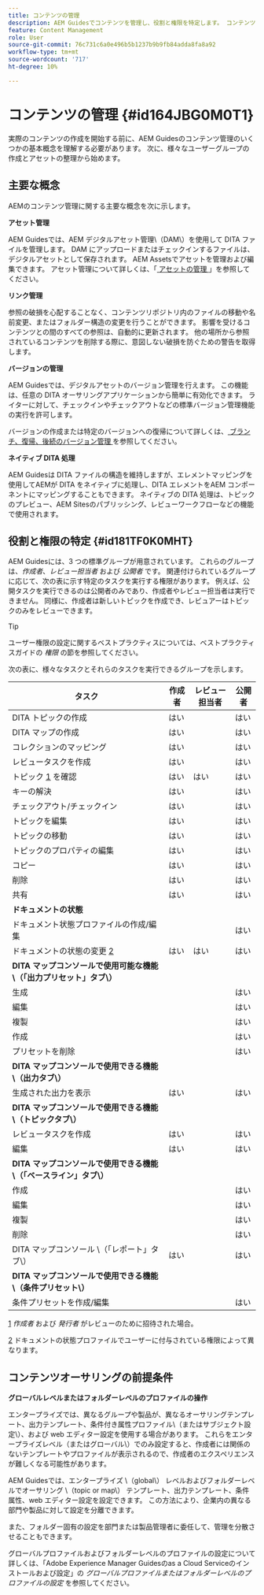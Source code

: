 ```yaml
---
title: コンテンツの管理
description: AEM Guidesでコンテンツを管理し、役割と権限を特定します。 コンテンツ管理の主要概念と、グローバルプロファイルまたはフォルダーレベルのプロファイルの操作について説明します。
feature: Content Management
role: User
source-git-commit: 76c731c6a0e496b5b1237b9b9fb84adda8fa8a92
workflow-type: tm+mt
source-wordcount: '717'
ht-degree: 10%

---
```


# コンテンツの管理 {#id164JBG0M0T1}

実際のコンテンツの作成を開始する前に、AEM Guidesのコンテンツ管理のいくつかの基本概念を理解する必要があります。 次に、様々なユーザーグループの作成とアセットの整理から始めます。

## 主要な概念

AEMのコンテンツ管理に関する主要な概念を次に示します。

**アセット管理**

AEM Guidesでは、AEM デジタルアセット管理\（DAM\）を使用して DITA ファイルを管理します。 DAM にアップロードまたはチェックインするファイルは、デジタルアセットとして保存されます。 AEM Assetsでアセットを管理および編集できます。 アセット管理について詳しくは、「[ アセットの管理 ](https://experienceleague.adobe.com/docs/experience-manager-cloud-service/content/assets/manage/manage-digital-assets.html?lang=ja)」を参照してください。

**リンク管理**

参照の破損を心配することなく、コンテンツリポジトリ内のファイルの移動や名前変更、またはフォルダー構造の変更を行うことができます。 影響を受けるコンテンツとの間のすべての参照は、自動的に更新されます。 他の場所から参照されているコンテンツを削除する際に、意図しない破損を防ぐための警告を取得します。

**バージョンの管理**

AEM Guidesでは、デジタルアセットのバージョン管理を行えます。 この機能は、任意の DITA オーサリングアプリケーションから簡単に有効化できます。 ライターに対して、チェックインやチェックアウトなどの標準バージョン管理機能の実行を許可します。

バージョンの作成または特定のバージョンへの復帰について詳しくは、[ ブランチ、復帰、後続のバージョン管理 ](web-editor-preview-topics.md#id193PG0Y051X) を参照してください。

**ネイティブ DITA 処理**

AEM Guidesは DITA ファイルの構造を維持しますが、エレメントマッピングを使用してAEMが DITA をネイティブに処理し、DITA エレメントをAEM コンポーネントにマッピングすることもできます。 ネイティブの DITA 処理は、トピックのプレビュー、AEM Sitesのパブリッシング、レビューワークフローなどの機能で使用されます。

## 役割と権限の特定 {#id181TF0K0MHT}

AEM Guidesには、3 つの標準グループが用意されています。 これらのグループは、*作成者*、*レビュー担当者* および *公開者* です。 関連付けられているグループに応じて、次の表に示す特定のタスクを実行する権限があります。 例えば、公開タスクを実行できるのは公開者のみであり、作成者やレビュー担当者は実行できません。 同様に、作成者は新しいトピックを作成でき、レビュアーはトピックのみをレビューできます。

>[!TIP]
>
> ユーザー権限の設定に関するベストプラクティスについては、ベストプラクティスガイドの *権限* の節を参照してください。

次の表に、様々なタスクとそれらのタスクを実行できるグループを示します。

| タスク | 作成者 | レビュー担当者 | 公開者 |
|----|-------|---------|----------|
| DITA トピックの作成 | はい |   | はい |
| DITA マップの作成 | はい |   | はい |
| コレクションのマッピング | はい |   | はい |
| レビュータスクを作成 | はい |   | はい |
| トピック [1](#fntarg_1) を確認 | はい | はい | はい |
| キーの解決 | はい |   | はい |
| チェックアウト/チェックイン | はい |   | はい |
| トピックを編集 | はい |   | はい |
| トピックの移動 | はい |   | はい |
| トピックのプロパティの編集 | はい |   | はい |
| コピー | はい |   | はい |
| 削除 | はい |   | はい |
| 共有 | はい |   | はい |
| **ドキュメントの状態** |
| ドキュメント状態プロファイルの作成/編集 |   |   | はい |
| ドキュメントの状態の変更 [2](#fntarg_2) | はい | はい | はい |
| **DITA マップコンソールで使用可能な機能\（「出力プリセット」タブ\）** |
| 生成 |   |   | はい |
| 編集 |   |   | はい |
| 複製 |   |   | はい |
| 作成 |   |   | はい |
| プリセットを削除 |   |   | はい |
| **DITA マップコンソールで使用できる機能\（出力タブ\）** |
| 生成された出力を表示 | はい |   | はい |
| **DITA マップコンソールで使用できる機能\（トピックタブ\）** |
| レビュータスクを作成 | はい |   | はい |
| 編集 | はい |   | はい |
| **DITA マップコンソールで使用できる機能\（「ベースライン」タブ\）** |
| 作成 |   |   | はい |
| 編集 |   |   | はい |
| 複製 |   |   | はい |
| 削除 |   |   | はい |
| DITA マップコンソール \（「レポート」タブ\） | はい |   | はい |
| **DITA マップコンソールで使用できる機能\（条件プリセット\）** |
| 条件プリセットを作成/編集 |   |   | はい |

[1](#fnsrc_1) *作成者* および *発行者* がレビューのために招待された場合。

[2](#fnsrc_2) ドキュメントの状態プロファイルでユーザーに付与されている権限によって異なります。

## コンテンツオーサリングの前提条件

**グローバルレベルまたはフォルダーレベルのプロファイルの操作**

エンタープライズでは、異なるグループや製品が、異なるオーサリングテンプレート、出力テンプレート、条件付き属性プロファイル\（またはサブジェクト設定\）、および web エディター設定を使用する場合があります。 これらをエンタープライズレベル（またはグローバル\）でのみ設定すると、作成者には関係のないテンプレートやプロファイルが表示されるので、作成者のエクスペリエンスが難しくなる可能性があります。

AEM Guidesでは、エンタープライズ \（global\） レベルおよびフォルダーレベルでオーサリング \（topic or map\） テンプレート、出力テンプレート、条件属性、web エディター設定を設定できます。 この方法により、企業内の異なる部門や製品に対して設定を分離できます。

また、フォルダー固有の設定を部門または製品管理者に委任して、管理を分散させることもできます。

グローバルプロファイルおよびフォルダーレベルのプロファイルの設定について詳しくは、「Adobe Experience Manager Guidesのas a Cloud Serviceのインストールおよび設定」の *グローバルプロファイルまたはフォルダーレベルのプロファイルの設定* を参照してください。
